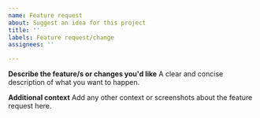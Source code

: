 ```yaml
---
name: Feature request
about: Suggest an idea for this project
title: ''
labels: Feature request/change
assignees: ''

---
```


**Describe the feature/s or changes you'd like**
A clear and concise description of what you want to happen.

**Additional context**
Add any other context or screenshots about the feature request here.
